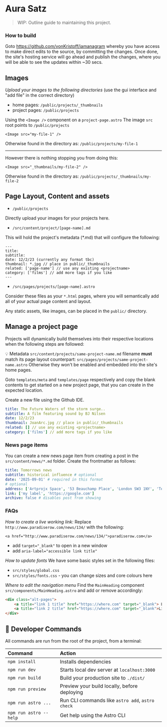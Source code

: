 # Aura Satz

> WIP: Outline guide to maintaining this project.

### How to build

Goto https://github.com/vonKristoff/iamanagram whereby you have access to make direct edits to the source, by committing the changes. Once done, the site's hosting service will go ahead and publish the changes, where you will be able to see the updates within ~30 secs.

## Images

_Upload your images to the following directories_
(use the gui interface and "add file" in the correct directory)

- home pages: `/public/projects/_thumbnails`
- project pages: `/public/projects`

Using the `<Image />` component on a `project-page.astro`
The image `src` root points to `/public/projects`

```
<Image src="my-file-1" />
```

Otherwise found in the directory as: `/public/projects/my-file-1`

---

However there is nothing stopping you from doing this:

```
<Image src="_thumbnails/my-file-2" />
```

Otherwise found in the directory as: `/public/projects/_thumbnails/my-file-2`

## Page Layout, Content and assets

- `/public/projects`

Directly upload your images for your projects here.

- `/src/content/project/[page-name].md`

This will hold the project's metadata (\*.md) that will configure the following:

```
---
title:
subtitle:
date: 12/2/23 (currently any format tbc)
thumbnail: *.jpg // place in public/_thumbnails
related: ['page-name'] // use any existing <projectname>
category: ['films'] // add more tags if you like
---
```

- `/src/pages/projects/[page-name].astro`

Consider these files as your `*.html` pages, where you will semantically add all of your actual page content and layout.

Any static assets, like images, can be placed in the `public/` directory.

## Manage a project page

Projects will dynamically build themselves into their respective locations when the following steps are followed:

💡 Metadata `src/content/projects/same-project-name.md` filename **must** match its page layout counterpart: `src/pages/projects/same-project-name.astro`
Otherwise they won't be enabled and embedded into the site's home pages.

Goto `templates/meta` and `templates/page` respectively and copy the blank contents to get started on a new project page, that you can create in the expected location.

Create a new file using the Github IDE.

```yaml
title: The Future Waters of the storm surge..
subtitle: A film featuring sound by BJ Nilsen
date: 12/2/23
thumbnail: JoanArc.jpg // place in public/_thumbnails
related: [] // use any existing <projectname>
category: ['films'] // add more tags if you like
```

### News page items

You can create a new news page item from creating a post in the `src/content/news/*.md` folder. Create the frontmatter as follows:

```yaml
title: Tomorrows news
subtitle: historical influence # optional
date: '2025-09-01' # required in this format
# optional
address: ['Artprojx Space', '53 Beauchamp Place', 'London SW3 1NY', 'Tel: 020 7584 0717']
link: ['my label', 'https://google.com']
archive: false # disables post from showing
```

### FAQs

_How to create a live working link:_
Replace `http://www.paradiserow.com/news/134/` with the following:

```
<a href="http://www.paradiserow.com/news/134/">paradiserow.com</a>
```

- add `target="_blank"` to open in a new window
- add `aria-label="accessible link title"`

_How to update fonts_
We have some basic styles set in the following files:

- `src/styles/global.css`
- `src/styles/fonts.css` - you can change sizes and core colours here

_Where to edit the navigation menu_
Find the `MainHeading` component `src/components/MainHeading.astro` and add or remove accordingly:

```html
<div class="alt-pages">
	<a title="link 1 title" href="https://where.com" target="_blank"> Link 1</a>
	<a title="link 2 title" href="https://where.com" target="_blank">Link 2</a>
</div>
```

## 🧞 Developer Commands

All commands are run from the root of the project, from a terminal:

| Command                | Action                                           |
| :--------------------- | :----------------------------------------------- |
| `npm install`          | Installs dependencies                            |
| `npm run dev`          | Starts local dev server at `localhost:3000`      |
| `npm run build`        | Build your production site to `./dist/`          |
| `npm run preview`      | Preview your build locally, before deploying     |
| `npm run astro ...`    | Run CLI commands like `astro add`, `astro check` |
| `npm run astro --help` | Get help using the Astro CLI                     |
